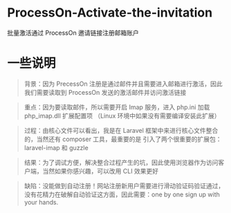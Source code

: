 # ProcessOn-Activate-the-invitation
批量激活通过 ProcessOn 邀请链接注册邮箱账户

# 一些说明
> 背景：因为 PrecessOn 注册是通过邮件并且需要进入邮箱进行激活，因此我们需要读取到 ProcessOn 发送的激活邮件并访问激活链接

> 重点：因为要读取邮件，所以需要开启 Imap 服务，进入 php.ini 加载 php_imap.dll 扩展配置项 （Linux 环境中如果没有需要编译安装此扩展）

> 过程：由核心文件可以看出，我是在 Laravel 框架中来进行核心文件整合的，当然还有 composer 工具，最重要的是 引入了两个很重要的扩展包：laravel-imap 和 guzzle

> 结果：为了调试方便，解决整合过程产生的坑，因此使用浏览器作为访问客户端，当然如果你感兴趣，可以改用 CLI 效果更好

> 缺陷：没能做到自动注册！网站注册新用户需要进行滑动验证码验证通过，没有花精力在破解自动验证这方面，因此需要：one by one sign up with your hands.
